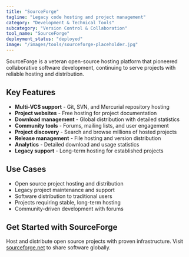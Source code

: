 ```yaml
---
title: "SourceForge"
tagline: "Legacy code hosting and project management"
category: "Development & Technical Tools"
subcategory: "Version Control & Collaboration"
tool_name: "SourceForge"
deployment_status: "deployed"
image: "/images/tools/sourceforge-placeholder.jpg"
---
```

SourceForge is a veteran open-source hosting platform that pioneered collaborative software development, continuing to serve projects with reliable hosting and distribution.

## Key Features

- **Multi-VCS support** - Git, SVN, and Mercurial repository hosting
- **Project websites** - Free hosting for project documentation
- **Download management** - Global distribution with detailed statistics
- **Community tools** - Forums, mailing lists, and user engagement
- **Project discovery** - Search and browse millions of hosted projects
- **Release management** - File hosting and version distribution
- **Analytics** - Detailed download and usage statistics
- **Legacy support** - Long-term hosting for established projects

## Use Cases

- Open source project hosting and distribution
- Legacy project maintenance and support
- Software distribution to traditional users
- Projects requiring stable, long-term hosting
- Community-driven development with forums

## Get Started with SourceForge

Host and distribute open source projects with proven infrastructure. Visit [sourceforge.net](https://sourceforge.net) to share software globally.